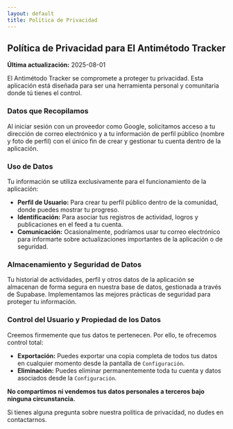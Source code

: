 ```yaml
---
layout: default
title: Política de Privacidad
---
```


## Política de Privacidad para El Antimétodo Tracker

**Última actualización:** 2025-08-01

El Antimétodo Tracker se compromete a proteger tu privacidad. Esta aplicación está diseñada para ser una herramienta personal y comunitaria donde tú tienes el control.

### Datos que Recopilamos

Al iniciar sesión con un proveedor como Google, solicitamos acceso a tu dirección de correo electrónico y a tu información de perfil público (nombre y foto de perfil) con el único fin de crear y gestionar tu cuenta dentro de la aplicación.

### Uso de Datos

Tu información se utiliza exclusivamente para el funcionamiento de la aplicación:

*   **Perfil de Usuario:** Para crear tu perfil público dentro de la comunidad, donde puedes mostrar tu progreso.
*   **Identificación:** Para asociar tus registros de actividad, logros y publicaciones en el feed a tu cuenta.
*   **Comunicación:** Ocasionalmente, podríamos usar tu correo electrónico para informarte sobre actualizaciones importantes de la aplicación o de seguridad.

### Almacenamiento y Seguridad de Datos

Tu historial de actividades, perfil y otros datos de la aplicación se almacenan de forma segura en nuestra base de datos, gestionada a través de Supabase. Implementamos las mejores prácticas de seguridad para proteger tu información.

### Control del Usuario y Propiedad de los Datos

Creemos firmemente que tus datos te pertenecen. Por ello, te ofrecemos control total:

*   **Exportación:** Puedes exportar una copia completa de todos tus datos en cualquier momento desde la pantalla de `Configuración`.
*   **Eliminación:** Puedes eliminar permanentemente toda tu cuenta y datos asociados desde la `Configuración`.

**No compartimos ni vendemos tus datos personales a terceros bajo ninguna circunstancia.**

Si tienes alguna pregunta sobre nuestra política de privacidad, no dudes en contactarnos.
